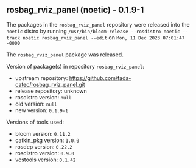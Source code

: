 ## rosbag_rviz_panel (noetic) - 0.1.9-1

The packages in the `rosbag_rviz_panel` repository were released into the `noetic` distro by running `/usr/bin/bloom-release --rosdistro noetic --track noetic rosbag_rviz_panel --edit` on `Mon, 11 Dec 2023 07:01:47 -0000`

The `rosbag_rviz_panel` package was released.

Version of package(s) in repository `rosbag_rviz_panel`:

- upstream repository: https://github.com/fada-catec/rosbag_rviz_panel.git
- release repository: unknown
- rosdistro version: `null`
- old version: `null`
- new version: `0.1.9-1`

Versions of tools used:

- bloom version: `0.11.2`
- catkin_pkg version: `1.0.0`
- rosdep version: `0.22.2`
- rosdistro version: `0.9.0`
- vcstools version: `0.1.42`


